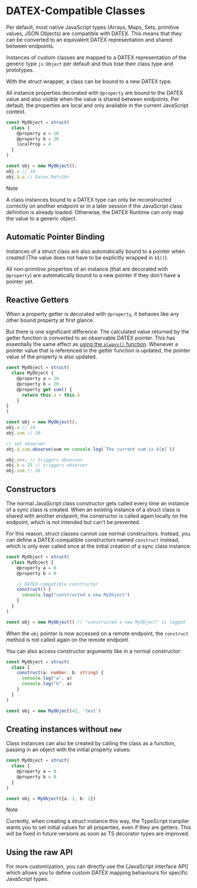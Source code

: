 # DATEX-Compatible Classes

Per default, most native JavaScript types (Arrays, Maps, Sets, primitive values, JSON Objects) are compatible with DATEX. This means that they can be converted to an equivalent DATEX representation and shared between endpoints.

Instances of custom classes are mapped to a DATEX representation of the generic type `js:Object` per default and thus lose their class type and prototypes.

With the struct wrapper, a class can be bound to a new DATEX type.

All instance properties decorated with `@property` are bound to the DATEX value and also visible when the value is shared between endpoints. 
Per default, the properties are local and only available in the current JavaScript context.

```ts
const MyObject = struct(
  class {
    @property a = 10
    @property b = 20
    localProp = 4
  }
)

const obj = new MyObject();
obj.a // 10
obj.$.a // Datex.Ref<10>
```

> [!NOTE]  
> A class instances bound to a DATEX type can only be reconstructed correctly on another endpoint or in a later session if the JavaScript class definition is already loaded. Otherwise, the DATEX Runtime can only map the value to a generic object.

## Automatic Pointer Binding

Instances of a struct class are also automatically bound to a pointer when created (The value does not have to be explicitly wrapped in `$$()`).

All non-primitive properties of an instance (that are decorated with `@property`) are automatically bound to a new pointer if they don't have a pointer yet.

## Reactive Getters

When a property getter is decorated with `@property`, it behaves like any other bound property at first glance.

But there is one significant difference: The calculated value returned by the getter function is converted to an observable DATEX pointer.
This has essentially the same effect as [using the `always()` function](./03%20Pointers.md#creating-pointers). Whenever a pointer value that is referenced in the getter function is updated, the pointer value of the property is also updated.

```ts
const MyObject = struct(
  class MyObject {
    @property a = 10
    @property b = 20
    @property get sum() {
      return this.a + this.b
    }
}
)

const obj = new MyObject();
obj.a // 10
obj.sum // 30

// set observer
obj.$.sum.observe(sum => console.log(`The current sum is ${s}`))

obj.a++; // triggers observer
obj.b = 15 // triggers observer
obj.sum // 26
```

## Constructors

The normal JavaScript class constructor gets called every time an instance of a sync class is created.
When an existing instance of a struct class is shared with another endpoint, the constructor is
called again locally on the endpoint, which is not intended but can't be prevented.

For this reason, struct classes cannot use normal constructors.
Instead, you can define a DATEX-compatible constructors named `construct` instead, which is only ever called once at the initial creation of a sync class instance:

```ts
const MyObject = struct(
  class MyObject {
    @property a = 0
    @property b = 0

    // DATEX-compatible constructor
    construct() {
      console.log("constructed a new MyObject")
    }
  }
)

const obj = new MyObject() // "constructed a new MyObject" is logged
```

When the `obj` pointer is now accessed on a remote endpoint, the `construct` method
is not called again on the remote endpoint.

You can also access constructor arguments like in a normal constructor:
```ts
const MyObject = struct(
  class {
    construct(a: number, b: string) {
      console.log("a", a)
      console.log("b", a)
    }
  }
)

const obj = new MyObject(42, 'text')
```

## Creating instances without `new`

Class instances can also be created by calling the class as a function, passing
in an object with the initial property values:

```ts
const MyObject = struct(
  class {
    @property a = 0
    @property b = 0
  }
)

const obj = MyObject({a: 1, b: 2}) 
```

> [!NOTE]
> Currently, when creating a struct instance this way, the TypeScript tranpiler wants you to set initial values for all properties, even if they
> are getters. This will be fixed in future versions as soon as TS decorator types are improved.


## Using the raw API
For more customization, you can directly use the [JavaScript interface API] which allows you to define custom DATEX mapping behaviours for specific JavaScript types.
